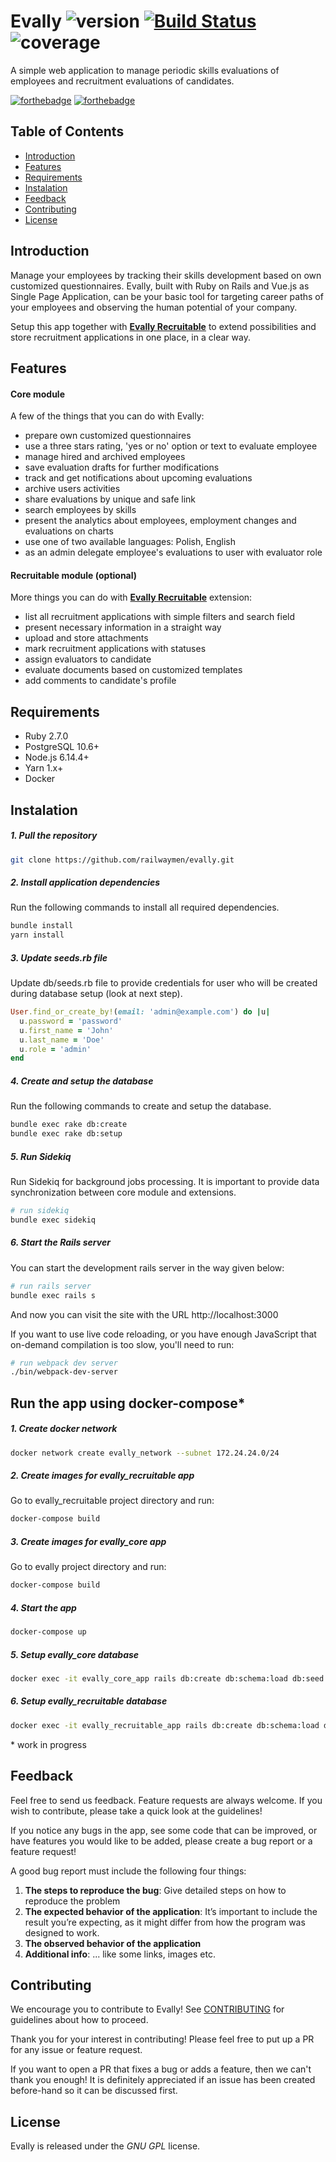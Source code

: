# Evally ![version](https://img.shields.io/badge/version-0.6-blue) [![Build Status](https://travis-ci.com/railwaymen/evally.svg?branch=master)](https://travis-ci.com/railwaymen/evally) ![coverage](https://img.shields.io/badge/coverage-100%25-success)
A simple web application to manage periodic skills evaluations of employees and recruitment evaluations of candidates.

[![forthebadge](http://forthebadge.com/images/badges/made-with-ruby.svg)](http://forthebadge.com) [![forthebadge](http://forthebadge.com/images/badges/made-with-vue.svg)](http://forthebadge.com)

## Table of Contents
- [Introduction](#introduction)
- [Features](#features)
- [Requirements](#requirements)
- [Instalation](#instalation)
- [Feedback](#feedback)
- [Contributing](#contributing)
- [License](#license)

## Introduction

Manage your employees by tracking their skills development based on own customized questionnaires. Evally, built with Ruby on Rails and Vue.js as Single Page Application, can be your basic tool for targeting career paths of your employees and observing the human potential of your company.

Setup this app together with **[Evally Recruitable](https://github.com/railwaymen/evally_recruitable)** to extend possibilities and store recruitment applications in one place, in a clear way.

## Features

#### Core module
A few of the things that you can do with Evally:
- prepare own customized questionnaires
- use a three stars rating, 'yes or no' option or text to evaluate employee
- manage hired and archived employees
- save evaluation drafts for further modifications
- track and get notifications about upcoming evaluations
- archive users activities
- share evaluations by unique and safe link
- search employees by skills
- present the analytics about employees, employment changes and evaluations on charts
- use one of two available languages: Polish, English
- as an admin delegate employee's evaluations to user with evaluator role

#### Recruitable module (optional)
More things you can do with **[Evally Recruitable](https://github.com/railwaymen/evally_recruitable)** extension:
- list all recruitment applications with simple filters and search field
- present necessary information in a straight way
- upload and store attachments
- mark recruitment applications with statuses
- assign evaluators to candidate
- evaluate documents based on customized templates
- add comments to candidate's profile

## Requirements

- Ruby 2.7.0
- PostgreSQL 10.6+
- Node.js 6.14.4+
- Yarn 1.x+
- Docker

## Instalation

##### 1. Pull the repository

```bash
git clone https://github.com/railwaymen/evally.git
```

##### 2. Install application dependencies

Run the following commands to install all required dependencies.

```bash
bundle install
yarn install
```


##### 3. Update seeds.rb file

Update db/seeds.rb file to provide credentials for user who will be created during database setup (look at next step).

```ruby
User.find_or_create_by!(email: 'admin@example.com') do |u|
  u.password = 'password'
  u.first_name = 'John'
  u.last_name = 'Doe'
  u.role = 'admin'
end
```

##### 4. Create and setup the database

Run the following commands to create and setup the database.

```bash
bundle exec rake db:create
bundle exec rake db:setup
```

##### 5. Run Sidekiq
Run Sidekiq for background jobs processing. It is important to provide data synchronization between core module and extensions.

```bash
# run sidekiq
bundle exec sidekiq
```

##### 6. Start the Rails server

You can start the development rails server in the way given below:

```bash
# run rails server
bundle exec rails s
```

And now you can visit the site with the URL http://localhost:3000

If you want to use live code reloading, or you have enough JavaScript that on-demand compilation is too slow, you'll need to run:

```bash
# run webpack dev server
./bin/webpack-dev-server
```


## Run the app using docker-compose*

##### 1. Create docker network

```bash
docker network create evally_network --subnet 172.24.24.0/24
```

##### 2. Create images for evally_recruitable app

Go to evally_recruitable project directory and run:

```bash
docker-compose build
```

##### 3. Create images for evally_core app

Go to evally project directory and run:

```bash
docker-compose build
```

##### 4. Start the app
```bash
docker-compose up
```

##### 5. Setup evally_core database

```bash
docker exec -it evally_core_app rails db:create db:schema:load db:seed
```

 ##### 6. Setup evally_recruitable database

```bash
docker exec -it evally_recruitable_app rails db:create db:schema:load db:seed
```

\* work in progress

## Feedback

Feel free to send us feedback. Feature requests are always welcome. If you wish to contribute, please take a quick look at the guidelines!

If you notice any bugs in the app, see some code that can be improved, or have features you would like to be added, please create a bug report or a feature request!

A good bug report must include the following four things:

1. **The steps to reproduce the bug**: Give detailed steps on how to reproduce the problem
2. **The expected behavior of the application**: It’s important to include the result you’re expecting, as it might differ from how the program was designed to work.
3. **The observed behavior of the application**
4. **Additional info**: ... like some links, images etc.

## Contributing

We encourage you to contribute to Evally! See [CONTRIBUTING](CONTRIBUTING.md) for guidelines about how to proceed.

Thank you for your interest in contributing! Please feel free to put up a PR for any issue or feature request.

If you want to open a PR that fixes a bug or adds a feature, then we can't thank you enough! It is definitely appreciated if an issue has been created before-hand so it can be discussed first.

## License

Evally is released under the *GNU GPL* license.
